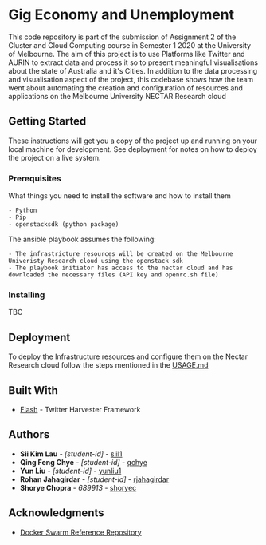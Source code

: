 # Gig Economy and Unemployment

This code repository is part of the submission of Assignment 2 of the Cluster and Cloud Computing course in Semester 1 2020 at the University of Melbourne.
The aim of this project is to use Platforms like Twitter and AURIN to extract data and process it so to present meaningful visualisations about the state of Australia and it's Cities.
In addition to the data processing and visualisation aspect of the project, this codebase shows how the team went about automating the creation and configuration of resources and applications on the Melbourne University NECTAR Research cloud

## Getting Started

These instructions will get you a copy of the project up and running on your local machine for development. See deployment for notes on how to deploy the project on a live system.

### Prerequisites

What things you need to install the software and how to install them

``` text
- Python
- Pip
- openstacksdk (python package)
```

The ansible playbook assumes the following:

```text
- The infrastricture resources will be created on the Melbourne Univeristy Research cloud using the openstack sdk
- The playbook initiator has access to the nectar cloud and has downloaded the necessary files (API key and openrc.sh file)
```

### Installing

TBC

## Deployment

To deploy the Infrastructure resources and configure them on the Nectar Research cloud follow the steps mentioned in the [USAGE.md](USAGE.md)

## Built With

- [Flash](https://flask.palletsprojects.com/en/1.1.x/) - Twitter Harvester Framework

## Authors

- **Sii Kim Lau** - *[student-id]* - [siil1](siil1@student.unimelb.edu.au)
- **Qing Feng Chye** - *[student-id]* - [qchye](qchye@student.unimelb.edu.au)
- **Yun Liu** - *[student-id]* - [yunliu1](yunliu1@student.unimelb.edu.au)
- **Rohan Jahagirdar** - *[student-id]* - [rjahagirdar](rjahagirdar@student.unimelb.edu.au)
- **Shorye Chopra** - *689913* - [shoryec](shoryec@student.unimelb.edu.au)

## Acknowledgments

- [Docker Swarm Reference Repository](https://github.com/atosatto/ansible-dockerswarm/tree/600b9913d8d219d1296994cb64ed7a46e1879808)

